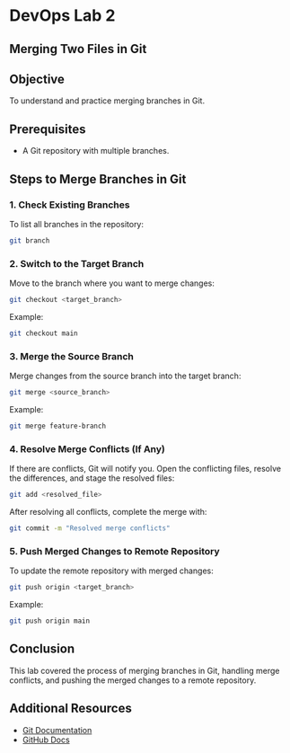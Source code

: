 # DevOps Lab 2
## Merging Two Files in Git

## Objective
To understand and practice merging branches in Git.

## Prerequisites
- A Git repository with multiple branches.

## Steps to Merge Branches in Git

### 1. Check Existing Branches
To list all branches in the repository:
```sh
git branch
```

### 2. Switch to the Target Branch
Move to the branch where you want to merge changes:
```sh
git checkout <target_branch>
```
Example:
```sh
git checkout main
```

### 3. Merge the Source Branch
Merge changes from the source branch into the target branch:
```sh
git merge <source_branch>
```
Example:
```sh
git merge feature-branch
```

### 4. Resolve Merge Conflicts (If Any)
If there are conflicts, Git will notify you. Open the conflicting files, resolve the differences, and stage the resolved files:
```sh
git add <resolved_file>
```
After resolving all conflicts, complete the merge with:
```sh
git commit -m "Resolved merge conflicts"
```

### 5. Push Merged Changes to Remote Repository
To update the remote repository with merged changes:
```sh
git push origin <target_branch>
```
Example:
```sh
git push origin main
```

## Conclusion
This lab covered the process of merging branches in Git, handling merge conflicts, and pushing the merged changes to a remote repository.

## Additional Resources
- [Git Documentation](https://git-scm.com/doc)
- [GitHub Docs](https://docs.github.com/en)

